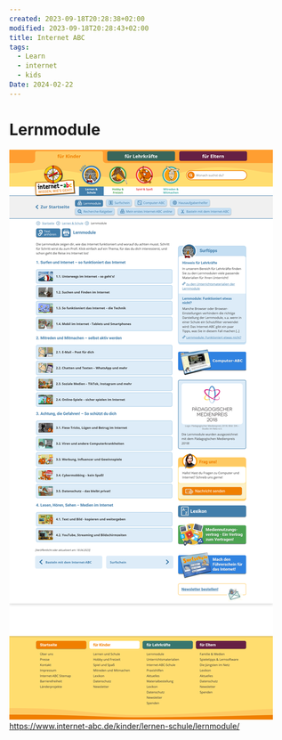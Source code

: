 ```yaml
---
created: 2023-09-18T20:28:38+02:00
modified: 2023-09-18T20:28:43+02:00
title: Internet ABC
tags:
  - Learn
  - internet
  - kids
Date: 2024-02-22
---
```


 
# Lernmodule

![](../_asset/2023-09-18_internetABCLernmodule_image_1.png)
https://www.internet-abc.de/kinder/lernen-schule/lernmodule/

